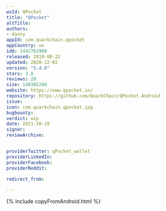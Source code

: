 ```yaml
---
wsId: QPocket
title: "QPocket"
altTitle: 
authors:
- danny
appId: com.quarkchain.qpocket
appCountry: us
idd: 1442761980
released: 2019-08-22
updated: 2020-12-02
version: "5.4.0"
stars: 3.8
reviews: 20
size: 140385280
website: https://www.qpocket.io/
repository: https://github.com/QuarkChain/QPocket-Android
issue: 
icon: com.quarkchain.qpocket.jpg
bugbounty: 
verdict: wip
date: 2021-10-19
signer: 
reviewArchive:


providerTwitter: qPocket_wallet
providerLinkedIn: 
providerFacebook: 
providerReddit: 

redirect_from:

---
```


{% include copyFromAndroid.html %}
